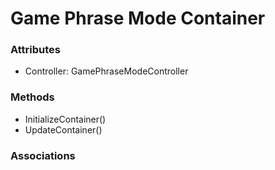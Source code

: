 # Game Phrase Mode Container

### Attributes
-  Controller: GamePhraseModeController
### Methods
-  InitializeContainer()
-  UpdateContainer()
### Associations


